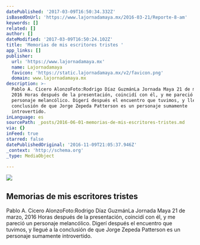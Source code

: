 ```yaml
---
datePublished: '2017-03-09T16:50:34.332Z'
isBasedOnUrl: 'https://www.lajornadamaya.mx/2016-03-21/Reporte-8-am'
keywords: []
related: []
author: []
dateModified: '2017-03-09T16:50:24.102Z'
title: 'Memorias de mis escritores tristes '
app_links: []
publisher:
  url: 'https://www.lajornadamaya.mx'
  name: Lajornadamaya
  favicon: 'https://static.lajornadamaya.mx/v2/favicon.png'
  domain: www.lajornadamaya.mx
description: >-
  Pablo A. Cicero AlonzoFoto:Rodrigo Díaz GuzmánLa Jornada Maya 21 de marzo,
  2016 Horas después de la presentación, coincidí con él, y me pareció un
  personaje melancólico. Digerí después el encuentro que tuvimos, y llegué a la
  conclusión de que Jorge Zepeda Patterson es un personaje sumamente
  introvertido.
inLanguage: es
sourcePath: _posts/2016-06-01-memorias-de-mis-escritores-tristes.md
via: {}
inFeed: true
starred: false
datePublishedOriginal: '2016-11-09T21:05:37.946Z'
_context: 'http://schema.org'
_type: MediaObject

---
```

<article style=""><img src="https://s3-us-west-2.amazonaws.com/the-grid-img/p/aa938b7c8e3fc863f2128684cf41aaae7802439a.jpg" /><h1>Memorias de mis escritores tristes </h1><p>Pablo A. Cicero AlonzoFoto:Rodrigo Díaz GuzmánLa Jornada Maya 21 de marzo, 2016 Horas después de la presentación, coincidí con él, y me pareció un personaje melancólico. Digerí después el encuentro que tuvimos, y llegué a la conclusión de que Jorge Zepeda Patterson es un personaje sumamente introvertido.</p></article>
